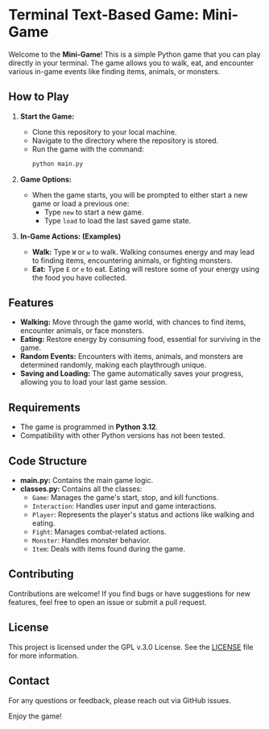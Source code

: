 # Terminal Text-Based Game: Mini-Game

Welcome to the **Mini-Game**! This is a simple Python game that you can play directly in your terminal. The game allows you to walk, eat, and encounter various in-game events like finding items, animals, or monsters.

## How to Play

1. **Start the Game:**
   - Clone this repository to your local machine.
   - Navigate to the directory where the repository is stored.
   - Run the game with the command:
     ```bash
     python main.py
     ```

2. **Game Options:**
   - When the game starts, you will be prompted to either start a new game or load a previous one:
     - Type `new` to start a new game.
     - Type `load` to load the last saved game state.

3. **In-Game Actions: (Examples)**
   - **Walk:** Type `W` or `w` to walk. Walking consumes energy and may lead to finding items, encountering animals, or fighting monsters.
   - **Eat:** Type `E` or `e` to eat. Eating will restore some of your energy using the food you have collected.

## Features

- **Walking:** Move through the game world, with chances to find items, encounter animals, or face monsters.
- **Eating:** Restore energy by consuming food, essential for surviving in the game.
- **Random Events:** Encounters with items, animals, and monsters are determined randomly, making each playthrough unique.
- **Saving and Loading:** The game automatically saves your progress, allowing you to load your last game session.

## Requirements

- The game is programmed in **Python 3.12**.
- Compatibility with other Python versions has not been tested.

## Code Structure

- **main.py:** Contains the main game logic.
- **classes.py:** Contains all the classes:
  - `Game`: Manages the game's start, stop, and kill functions.
  - `Interaction`: Handles user input and game interactions.
  - `Player`: Represents the player's status and actions like walking and eating.
  - `Fight`: Manages combat-related actions.
  - `Monster`: Handles monster behavior.
  - `Item`: Deals with items found during the game.

## Contributing

Contributions are welcome! If you find bugs or have suggestions for new features, feel free to open an issue or submit a pull request.

## License

This project is licensed under the GPL v.3.0 License. See the [LICENSE](https://github.com/Mika-Rsbg/mini_spiel/blob/main/LICENSE) file for more information.

## Contact

For any questions or feedback, please reach out via GitHub issues.

Enjoy the game!
